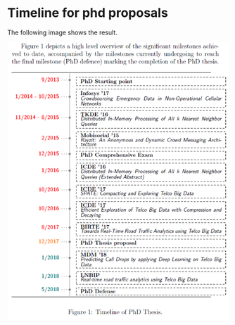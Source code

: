# Timeline for phd proposals

The following image shows the result.


![Image of Tex_timeline](https://raw.githubusercontent.com/Costantinos/tex_timeline/master/timeline.png)
